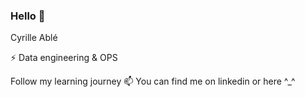 ### Hello 👋

Cyrille Ablé

⚡ Data engineering & OPS <br>

Follow my learning journey 
📫 You can find me on linkedin or here ^_^
